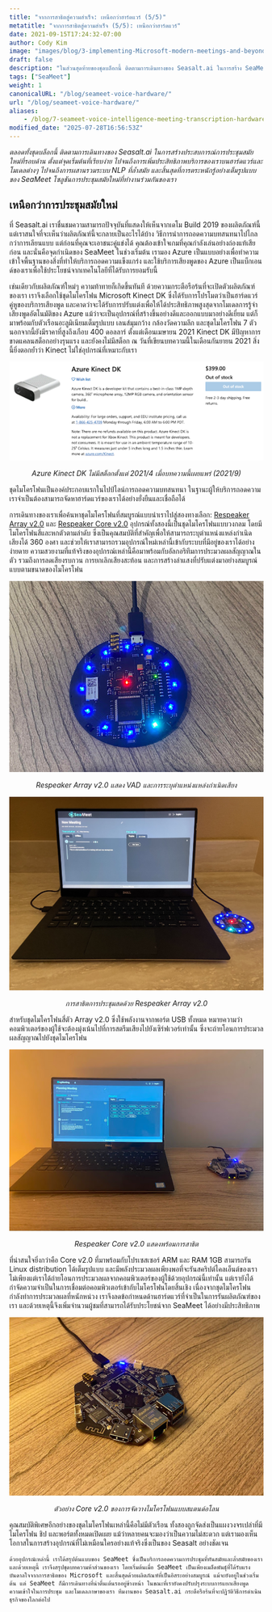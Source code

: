 ```yaml
---
title: "จากการสาธิตสู่ความสำเร็จ: เหนือกว่าฮาร์ดแวร์ (5/5)"
metatitle: "จากการสาธิตสู่ความสำเร็จ (5/5): เหนือกว่าฮาร์ดแวร์"
date: 2021-09-15T17:24:32-07:00
author: Cody Kim
image: "images/blog/3-implementing-Microsoft-modern-meetings-and-beyond/SeaMeet animation.gif"
draft: false
description: "ในส่วนสุดท้ายของชุดบล็อกนี้ ติดตามการเดินทางของ Seasalt.ai ในการสร้าง SeaMeet โซลูชันการประชุมสมัยใหม่ที่ทำงานร่วมกันของเรา"
tags: ["SeaMeet"]
weight: 1 
canonicalURL: "/blog/seameet-voice-hardware/"
url: "/blog/seameet-voice-hardware/"
aliases:
    - /blog/7-seameet-voice-intelligence-meeting-transcription-hardware/
modified_date: "2025-07-28T16:56:53Z"
---
```


*ตลอดทั้งชุดบล็อกนี้ ติดตามการเดินทางของ Seasalt.ai ในการสร้างประสบการณ์การประชุมสมัยใหม่ที่รอบด้าน ตั้งแต่จุดเริ่มต้นที่เรียบง่าย ไปจนถึงการเพิ่มประสิทธิภาพบริการของเราบนฮาร์ดแวร์และโมเดลต่างๆ ไปจนถึงการผสานรวมระบบ NLP ที่ล้ำสมัย และสิ้นสุดที่การตระหนักรู้อย่างเต็มรูปแบบของ SeaMeet โซลูชันการประชุมสมัยใหม่ที่ทำงานร่วมกันของเรา*

## เหนือกว่าการประชุมสมัยใหม่

ที่ Seasalt.ai เราชื่นชมความสามารถปัจจุบันที่แสดงให้เห็นจากเดโม Build 2019 ของผลิตภัณฑ์นี้ แต่เราสนใจที่จะเห็นว่าผลิตภัณฑ์นี้จะกลายเป็นอะไรได้บ้าง วิธีการนำการถอดความบทสนทนาไปไกลกว่าการเลียนแบบ แต่ก่อนที่คุณจะเอาชนะคู่แข่งได้ คุณต้องเข้าใจเกมที่คุณกำลังเล่นอย่างถ่องแท้เสียก่อน และนั่นคือจุดกำเนิดของ SeaMeet ในช่วงเริ่มต้น เรามอง Azure เป็นแบบอย่างเพื่อทำความเข้าใจพื้นฐานของสิ่งที่ทำให้บริการถอดความแข็งแกร่ง และใช้บริการเสียงพูดของ Azure เป็นแบ็กเอนด์ของเราเพื่อใช้ประโยชน์จากเทคโนโลยีที่ได้รับการยอมรับนี้

เช่นเดียวกับผลิตภัณฑ์ใหม่ๆ ความท้าทายก็เกิดขึ้นทันที ด้วยความกระตือรือร้นที่จะเปิดตัวผลิตภัณฑ์ของเรา เราจึงเลือกใช้ชุดไมโครโฟน Microsoft Kinect DK ซึ่งได้รับการโปรโมตว่าเป็นฮาร์ดแวร์คู่หูของบริการเสียงพูด และคาดว่าจะได้รับการปรับแต่งเพื่อให้ได้ประสิทธิภาพสูงสุดจากโมเดลการรู้จำเสียงพูดอัตโนมัติของ Azure แม้ว่าจะเป็นอุปกรณ์ที่สร้างขึ้นอย่างดีและออกแบบมาอย่างดีเยี่ยม แต่ก็มาพร้อมกับตัวเรือนอะลูมิเนียมเต็มรูปแบบ เลนส์มุมกว้าง กล้องวัดความลึก และชุดไมโครโฟน 7 ตัว นอกจากนี้ยังมีราคาที่สูงถึงเกือบ 400 ดอลลาร์ ตั้งแต่เดือนเมษายน 2021 Kinect DK มีปัญหาการขาดแคลนสต็อกอย่างรุนแรง และยังคงไม่มีสต็อก ณ วันที่เขียนบทความนี้ในเดือนกันยายน 2021 สิ่งนี้ยิ่งตอกย้ำว่า Kinect ไม่ใช่อุปกรณ์ที่เหมาะกับเรา

<center>
<img src="/images/blog/7-seameet-voice-intelligence-meeting-transcription-hardware/kinect_store_page.png"/>

*Azure Kinect DK ไม่มีสต็อกตั้งแต่ 2021/4 เมื่อบทความนี้เผยแพร่ (2021/9)*
</center>

ชุดไมโครโฟนเป็นองค์ประกอบแรกในไปป์ไลน์การถอดความบทสนทนา ในฐานะผู้ให้บริการถอดความ เราจำเป็นต้องสามารถจัดหาฮาร์ดแวร์ของเราได้อย่างยั่งยืนและเชื่อถือได้

การเดินทางของเราเพื่อค้นหาชุดไมโครโฟนที่สมบูรณ์แบบนำเราไปสู่สองทางเลือก: [Respeaker Array v2.0](https://www.seeedstudio.com/ReSpeaker-Mic-Array-v2-0.html) และ [Respeaker Core v2.0](https://www.seeedstudio.com/ReSpeaker-Core-v2-0.html) อุปกรณ์ทั้งสองนี้เป็นชุดไมโครโฟนแบบวงกลม โดยมีไมโครโฟนสี่และหกตัวตามลำดับ ซึ่งเป็นคุณสมบัติที่สำคัญเพื่อให้สามารถระบุตำแหน่งแหล่งกำเนิดเสียงได้ 360 องศา และช่วยให้เราสามารถรวมอุปกรณ์ใหม่เหล่านี้เข้ากับระบบที่มีอยู่ของเราได้อย่างง่ายดาย ความสวยงามที่แท้จริงของอุปกรณ์เหล่านี้คือมาพร้อมกับอัลกอริทึมการประมวลผลสัญญาณในตัว รวมถึงการลดเสียงรบกวน การยกเลิกเสียงสะท้อน และการสร้างลำแสงที่ปรับแต่งมาอย่างสมบูรณ์แบบตามขนาดของไมโครโฟน

<center>
<img src="/images/blog/7-seameet-voice-intelligence-meeting-transcription-hardware/respeaker_array.png" alt="Respeaker Array v2.0 แสดง VAD และการระบุตำแหน่งแหล่งกำเนิดเสียง"/>

*Respeaker Array v2.0 แสดง VAD และการระบุตำแหน่งแหล่งกำเนิดเสียง*
</center>

<center>
<img src="/images/blog/7-seameet-voice-intelligence-meeting-transcription-hardware/array_demo.jpg" alt="การสาธิตการประชุมสดด้วย Respeaker Array v2.0"/>

*การสาธิตการประชุมสดด้วย Respeaker Array v2.0*
</center>

สำหรับชุดไมโครโฟนสี่ตัว Array v2.0 ซึ่งใช้พลังงานจากพอร์ต USB ทั้งหมด หมายความว่าคอมพิวเตอร์ของผู้ใช้จะต้องมุ่งเน้นไปที่การสตรีมเสียงไปยังเซิร์ฟเวอร์เท่านั้น ซึ่งจะถ่ายโอนการประมวลผลสัญญาณไปยังชุดไมโครโฟน


<center>
<img src="/images/blog/7-seameet-voice-intelligence-meeting-transcription-hardware/core_demo.png" alt="Respeaker Core v2.0 แสดงพร้อมการสาธิต"/>

*Respeaker Core v2.0 แสดงพร้อมการสาธิต*
</center>

ที่น่าสนใจยิ่งกว่าคือ Core v2.0 ที่มาพร้อมกับโปรเซสเซอร์ ARM และ RAM 1GB สามารถรัน Linux distribution ได้เต็มรูปแบบ และมีพลังประมวลผลเพียงพอที่จะรันสคริปต์ไคลเอ็นต์ของเรา ไม่เพียงแต่เราได้ถ่ายโอนการประมวลผลจากคอมพิวเตอร์ของผู้ใช้ด้วยอุปกรณ์นี้เท่านั้น แต่เรายังได้กำจัดความจำเป็นในการเชื่อมต่อคอมพิวเตอร์เข้ากับไมโครโฟนโดยสิ้นเชิง เนื่องจากชุดไมโครโฟนกำลังทำการประมวลผลที่หนักหน่วง เราจึงลดข้อกำหนดด้านฮาร์ดแวร์ที่จำเป็นในการรันผลิตภัณฑ์ของเรา และด้วยเหตุนี้จึงเพิ่มจำนวนผู้ชมที่สามารถได้รับประโยชน์จาก SeaMeet ได้อย่างมีประสิทธิภาพ

<center>
<img src="/images/blog/7-seameet-voice-intelligence-meeting-transcription-hardware/respeaker_core.png" alt="ตัวอย่าง Core v2.0 ของการจัดวางไมโครโฟนแบบสแตนด์อโลน"/>

*ตัวอย่าง Core v2.0 ของการจัดวางไมโครโฟนแบบสแตนด์อโลน*
</center>

คุณสมบัติพิเศษอีกอย่างของชุดไมโครโฟนเหล่านี้คือไม่มีตัวเรือน ทั้งสองถูกจัดส่งเป็นแผงวงจรเปล่าที่มีไมโครโฟน ชิป และพอร์ตทั้งหมดเปิดเผย แม้ว่าหลายคนจะมองว่าเป็นความไม่สะดวก แต่เรามองเห็นโอกาสในการสร้างอุปกรณ์ที่ไม่เหมือนใครอย่างแท้จริงซึ่งเป็นของ Seasalt อย่างชัดเจน

    ด้วยอุปกรณ์เหล่านี้ เราได้สรุปต้นแบบของ SeaMeet ซึ่งเป็นบริการถอดความการประชุมที่ทันสมัยและล้ำสมัยของเรา และด้วยเหตุนี้ เราจึงสรุปชุดบทความห้าส่วนของเรา โดยเริ่มต้นเมื่อ SeaMeet เป็นเพียงเมล็ดพันธุ์ที่ได้รับแรงบันดาลใจจากการสาธิตของ Microsoft และสิ้นสุดด้วยผลิตภัณฑ์ที่เป็นอิสระอย่างสมบูรณ์ แม้จะยังอยู่ในช่วงเริ่มต้น แต่ SeaMeet ก็มีการเดินทางที่น่าตื่นเต้นรออยู่ข้างหน้า ในขณะที่เรายังคงปรับปรุงระบบการแยกเสียงพูด ความเข้าใจในการประชุม และโมเดลภาษาของเรา ทีมงานของ Seasalt.ai กระตือรือร้นที่จะปฏิวัติวิธีการดำเนินธุรกิจของโลกต่อไป
